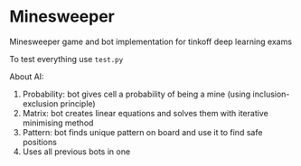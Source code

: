 # Minesweeper
Minesweeper game and bot implementation for tinkoff deep learning exams

To test everything use `test.py`

About AI:

1. Probability: bot gives cell a probability of being a mine (using inclusion-exclusion principle)
2. Matrix: bot creates linear equations and solves them with iterative minimising method
3. Pattern: bot finds unique pattern on board and use it to find safe positions
4. Uses all previous bots in one
